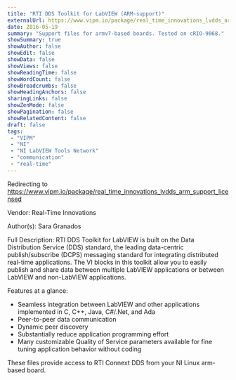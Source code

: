 ```yaml
---
title: "RTI DDS Toolkit for LabVIEW (ARM-support)"
externalUrl: https://www.vipm.io/package/real_time_innovations_lvdds_arm_support_licensed
date: 2016-05-19
summary: "Support files for armv7-based boards. Tested on cRIO-9068."
showSummary: true
showAuthor: false
showEdit: false
showData: false
showViews: false
showReadingTime: false
showWordCount: false
showBreadcrumbs: false
showHeadingAnchors: false
sharingLinks: false
showZenMode: false
showPagination: false
showRelatedContent: false
draft: false
tags:
 - "VIPM"
 - "NI"
 - "NI LabVIEW Tools Network"
 - "communication"
 - "real-time"
---
```


Redirecting to https://www.vipm.io/package/real_time_innovations_lvdds_arm_support_licensed

Vendor: Real-Time Innovations

Author(s): Sara Granados
 
Full Description:
RTI DDS Toolkit for LabVIEW is built on the Data Distribution Service (DDS) standard, the leading data-centric publish/subscribe (DCPS) messaging standard for integrating distributed real-time applications. The VI blocks in this toolkit allow you to easily publish and share data between multiple LabVIEW applications or between LabVIEW and non-LabVIEW applications. 

Features at a glance:
- Seamless integration between LabVIEW and other applications implemented in C, C++, Java, C#/.Net, and Ada
- Peer-to-peer data communication
- Dynamic peer discovery
- Substantially reduce application programming effort
- Many customizable Quality of Service parameters available for fine tuning application behavior without coding

These files provide access to RTI Connext DDS from your NI Linux arm-based board.